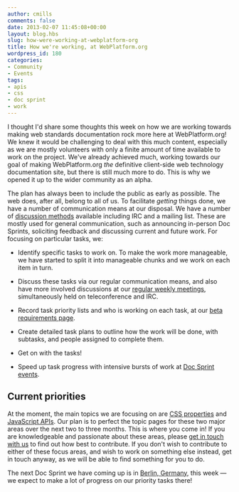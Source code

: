 ```yaml
---
author: cmills
comments: false
date: 2013-02-07 11:45:08+00:00
layout: blog.hbs
slug: how-were-working-at-webplatform-org
title: How we're working, at WebPlatform.org
wordpress_id: 180
categories:
- Community
- Events
tags:
- apis
- css
- doc sprint
- work
---
```


I thought I'd share some thoughts this week on how we are working towards making web standards documentation rock more here at WebPlatform.org! We knew it would be challenging to deal with this much content, especially as we are mostly volunteers with only a finite amount of time available to work on the project. We've already achieved much, working towards our goal of making WebPlatform.org _the_ definitive client-side web technology documentation site, but there is still much more to do. This is why we opened it up to the wider community as an alpha.

The plan has always been to include the public as early as possible. The web does, after all, belong to all of us. To facilitate _getting_ things done, we have a number of communication means at our disposal. We have a number of [discussion methods](http://docs.webplatform.org/wiki/WPD:discuss) available including IRC and a mailing list. These are mostly used for general communication, such as announcing in-person Doc Sprints, soliciting feedback and discussing current and future work. For focusing on particular tasks, we:



	
  * Identify specific tasks to work on. To make the work more manageable, we have started to split it into manageable chunks and we work on each item in turn.

	
  * Discuss these tasks via our regular communication means, and also have more involved discussions at our [regular weekly meetings](http://docs.webplatform.org/wiki/WPD:Meetings), simultaneously held on teleconference and IRC.

	
  * Record task priority lists and who is working on each task, at our [beta requirements page](http://docs.webplatform.org/wiki/WPD:Beta_Requirements).

	
  * Create detailed task plans to outline how the work will be done, with subtasks, and people assigned to complete them.

	
  * Get on with the tasks!

	
  * Speed up task progress with intensive bursts of work at [Doc Sprint events](http://docs.webplatform.org/wiki/WPD:Community/Community_Events).




## Current priorities


At the moment, the main topics we are focusing on are [CSS properties](http://docs.webplatform.org/wiki/WPD:Tasks/CSS_Property_Milestone) and [JavaScript APIs](http://docs.webplatform.org/wiki/WPD:Proposals/api_docs). Our plan is to perfect the topic pages for these two major areas over the next two to three months. This is where you come in! If you are knowledgeable and passionate about these areas, please [get in touch with us](http://docs.webplatform.org/wiki/TEST:discuss) to find out how best to contribute. If you don't wish to contribute to either of these focus areas, and wish to work on something else instead, get in touch anyway, as we will be able to find something for you to do.

The next Doc Sprint we have coming up is in [Berlin, Germany](http://web-platform-doc-sprint-berlin.eventbrite.com/#), this week — we expect to make a lot of progress on our priority tasks there!
